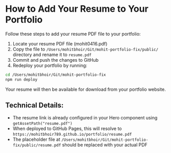 # How to Add Your Resume to Your Portfolio

Follow these steps to add your resume PDF file to your portfolio:

1. Locate your resume PDF file (mohit0416.pdf)
2. Copy the file to `/Users/mohitbhoir/Git/mohit-portfolio-fix/public/` directory and rename it to `resume.pdf`
3. Commit and push the changes to GitHub
4. Redeploy your portfolio by running:

```bash
cd /Users/mohitbhoir/Git/mohit-portfolio-fix
npm run deploy
```

Your resume will then be available for download from your portfolio website.

## Technical Details:

- The resume link is already configured in your Hero component using `getAssetPath("resume.pdf")`
- When deployed to GitHub Pages, this will resolve to `https://mohitbhoir789.github.io/portfolio/resume.pdf`
- The placeholder file at `/Users/mohitbhoir/Git/mohit-portfolio-fix/public/resume.pdf` should be replaced with your actual PDF
